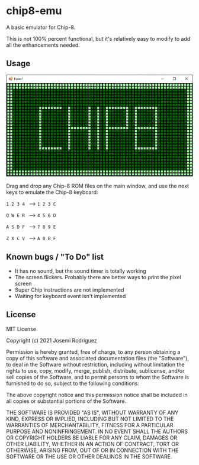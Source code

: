# chip8-emu
 A basic emulator for Chip-8.

This is not 100% percent functional, but it's relatively easy to modify to add all the enhancements needed.



## Usage

![Main window of chip9-emu](capture.png)

Drag and drop any Chip-8 ROM files on the main window, and use the next keys to emulate the Chip-8 keyboard:

`` 1 2 3 4	`` 	-->		`` 1 2 3 C ``

`` Q W E R	`` 	-->		`` 4 5 6 D ``

`` A S D F	`` 	-->		`` 7 8 9 E ``

`` Z X C V	`` 	-->		`` A 0 B F ``



##  Known bugs / "To Do" list

- It has no sound, but the sound timer is totally working
- The screen flickers. Probably there are better ways to print the pixel screen
- Super Chip instructions are not implemented
- Waiting for keyboard event isn't implemented



## License

MIT License

Copyright (c) 2021 Josemi Rodríguez

Permission is hereby granted, free of charge, to any person obtaining a copy
of this software and associated documentation files (the "Software"), to deal
in the Software without restriction, including without limitation the rights
to use, copy, modify, merge, publish, distribute, sublicense, and/or sell
copies of the Software, and to permit persons to whom the Software is
furnished to do so, subject to the following conditions:

The above copyright notice and this permission notice shall be included in all
copies or substantial portions of the Software.

THE SOFTWARE IS PROVIDED "AS IS", WITHOUT WARRANTY OF ANY KIND, EXPRESS OR
IMPLIED, INCLUDING BUT NOT LIMITED TO THE WARRANTIES OF MERCHANTABILITY,
FITNESS FOR A PARTICULAR PURPOSE AND NONINFRINGEMENT. IN NO EVENT SHALL THE
AUTHORS OR COPYRIGHT HOLDERS BE LIABLE FOR ANY CLAIM, DAMAGES OR OTHER
LIABILITY, WHETHER IN AN ACTION OF CONTRACT, TORT OR OTHERWISE, ARISING FROM,
OUT OF OR IN CONNECTION WITH THE SOFTWARE OR THE USE OR OTHER DEALINGS IN THE
SOFTWARE.
